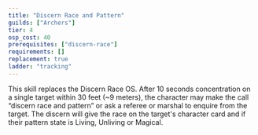 ```yaml
---
title: "Discern Race and Pattern"
guilds: ["Archers"]
tier: 4
osp_cost: 40
prerequisites: ["discern-race"]
requirements: []
replacement: true
ladder: "tracking"
---
```

This skill replaces the Discern Race OS. After 10 seconds concentration on a single target within 30 feet (~9 meters), the character may make the call “discern race and pattern” or ask a referee or marshal to enquire from the target. The discern will give the race on the target's character card and if their pattern state is Living, Unliving or Magical.